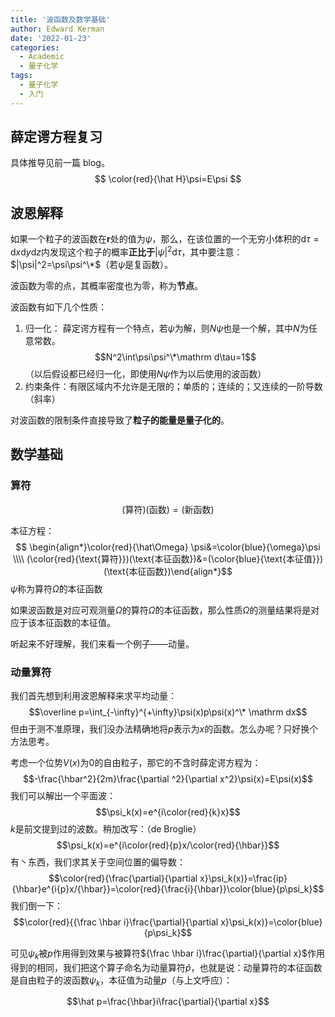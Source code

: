 ```yaml
---
title: '波函数及数学基础'
author: Edward Kerman
date: '2022-01-23'
categories:
  - Academic
  - 量子化学
tags:
  - 量子化学
  - 入门
---
```


## 薛定谔方程复习

具体推导见前一篇 blog。
$$
\color{red}{\hat H}\psi=E\psi
$$

## 波恩解释

如果一个粒子的波函数在$\mathbf r$处的值为$\psi$，那么，在该位置的一个无穷小体积的$\mathrm d\tau =\mathrm dx\mathrm dy\mathrm dz$内发现这个粒子的概率**正比于**$|\psi|^2\mathrm d\tau$，其中要注意：$|\psi|^2=\psi\psi^\*$（若$\psi$是复函数）。

波函数为零的点，其概率密度也为零，称为**节点**。

波函数有如下几个性质：

1. 归一化：
   薛定谔方程有一个特点，若$\psi$为解，则$N\psi$也是一个解，其中$N$为任意常数。
   $$N^2\int\psi\psi^\*\mathrm d\tau=1$$（以后假设都已经归一化，即使用$N\psi$作为以后使用的波函数）
2. 约束条件：有限区域内不允许是无限的；单质的；连续的；又连续的一阶导数（斜率）

对波函数的限制条件直接导致了**粒子的能量是量子化的**。

## 数学基础

### 算符

$$(\text{算符})(\text{函数})=(\text{新函数})$$

本征方程：
$$ \begin{align*}\color{red}{\hat\Omega} \psi&=\color{blue}{\omega}\psi \\\\ (\color{red}{\text{算符}})(\text{本征函数})&=(\color{blue}{\text{本征值}})(\text{本征函数})\end{align*}$$
$\psi$称为算符$\hat\Omega$的本征函数

如果波函数是对应可观测量$\Omega$的算符$\hat\Omega$的本征函数，那么性质$\Omega$的测量结果将是对应于该本征函数的本征值。

听起来不好理解，我们来看一个例子——动量。

### 动量算符

我们首先想到利用波恩解释来求平均动量：
$$\overline p=\int_{-\infty}^{+\infty}\psi(x)p\psi(x)^\* \mathrm dx$$
但由于测不准原理，我们没办法精确地将$p$表示为$x$的函数。怎么办呢？只好换个方法思考。

考虑一个位势$V(x)$为$0$的自由粒子，那它的不含时薛定谔方程为：
$$-\frac{\hbar^2}{2m}\frac{\partial ^2}{\partial x^2}\psi(x)=E\psi(x)$$
我们可以解出一个平面波：
$$\psi_k(x)=e^{i\color{red}{k}x}$$
$k$是前文提到过的波数。稍加改写：（de Broglie）
$$\psi_k(x)=e^{i\color{red}{p}x/\color{red}{\hbar}}$$
有丶东西，我们求其关于空间位置的偏导数：
$$\color{red}{\frac{\partial}{\partial x}\psi_k(x)}=\frac{ip}{\hbar}e^{i{p}x/{\hbar}}=\color{red}{\frac{i}{\hbar}}\color{blue}{p\psi_k}$$
我们倒一下：
$$\color{red}{{\frac \hbar i}\frac{\partial}{\partial x}\psi_k(x)}=\color{blue}{p\psi_k}$$

可见$\psi_k$被$p$作用得到效果与被算符${\frac \hbar i}\frac{\partial}{\partial x}$作用得到的相同，我们把这个算子命名为动量算符$\hat p$，也就是说：动量算符的本征函数是自由粒子的波函数$\psi_k$，本征值为动量$p$（与上文呼应）：

$$\hat p=\frac{\hbar}i\frac{\partial}{\partial x}$$